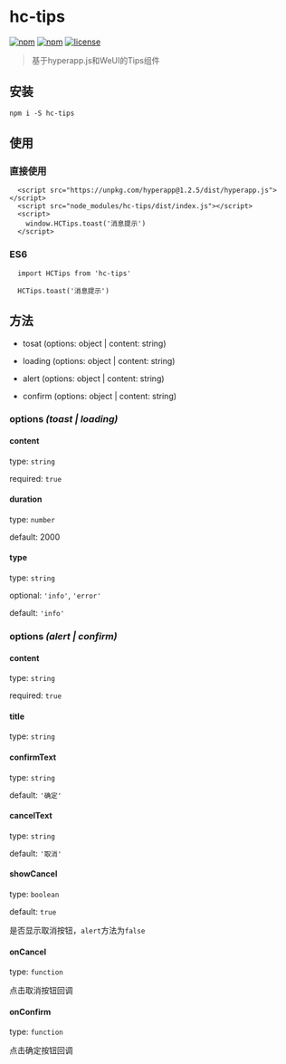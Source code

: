 # hc-tips

[![npm](https://img.shields.io/npm/v/hc-tips.svg)](https://www.npmjs.com/package/hc-tips)
[![npm](https://img.shields.io/npm/dm/hc-tips.svg)](https://www.npmjs.com/package/hc-tips)
[![license](https://img.shields.io/badge/license-MIT-blue.svg)](https://github.com/youngluo/hyperapp-tips-components/blob/master/LICENSE)

> 基于hyperapp.js和WeUI的Tips组件

## 安装

    npm i -S hc-tips

## 使用

### 直接使用

      <script src="https://unpkg.com/hyperapp@1.2.5/dist/hyperapp.js"></script>
      <script src="node_modules/hc-tips/dist/index.js"></script>
      <script>
        window.HCTips.toast('消息提示')
      </script>

### ES6
      
      import HCTips from 'hc-tips'

      HCTips.toast('消息提示')

## 方法

* tosat (options: object | content: string)

* loading (options: object | content: string)

* alert (options: object | content: string)

* confirm (options: object | content: string)

### options *(toast | loading)*

#### content

type: `string`

required: `true`

#### duration

type: `number`

default: 2000

#### type

type: `string`

optional: `'info'`, `'error'`

default: `'info'`

### options *(alert | confirm)*

#### content

type: `string`

required: `true`

#### title

type: `string`

#### confirmText

type: `string`

default: `'确定'`

#### cancelText

type: `string`

default: `'取消'`

#### showCancel

type: `boolean`

default: `true`

是否显示取消按钮，`alert`方法为`false`

#### onCancel

type: `function`

点击取消按钮回调

#### onConfirm

type: `function`

点击确定按钮回调







